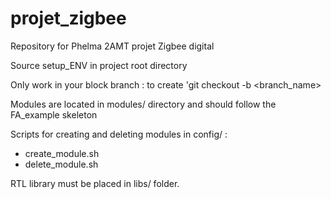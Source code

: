 # projet_zigbee
Repository for Phelma 2AMT projet Zigbee digital

Source setup_ENV in project root directory

Only work in your block branch : to create 'git checkout -b <branch_name>

Modules are located in modules/ directory and should follow the FA_example skeleton

Scripts for creating and deleting modules in config/ :
  - create_module.sh
  - delete_module.sh

RTL library must be placed in libs/ folder.
